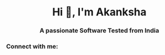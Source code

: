 <h1 align="center">Hi 👋, I'm Akanksha</h1>
<h3 align="center">A passionate Software Tested from India</h3>

<h3 align="left">Connect with me:</h3>
<p align="left">
</p>
